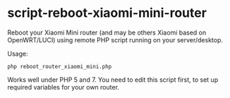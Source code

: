 # script-reboot-xiaomi-mini-router
Reboot your Xiaomi Mini router (and may be others Xiaomi based on OpenWRT/LUCI) using remote PHP script running on your server/desktop.

Usage:
```
php reboot_router_xiaomi_mini.php
```

Works well under PHP 5 and 7. You need to edit this script first, to set up required variables for your own router.
